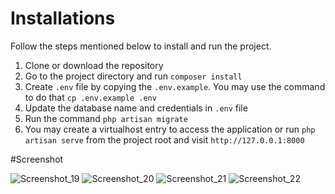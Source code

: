 # Installations
Follow the steps mentioned below to install and run the project.

1. Clone or download the repository
2. Go to the project directory and run `composer install`
3. Create `.env` file by copying the `.env.example`. You may use the command to do that `cp .env.example .env`
4. Update the database name and credentials in `.env` file
5. Run the command `php artisan migrate`
6. You may create a virtualhost entry to access the application or run `php artisan serve` from the project root and visit `http://127.0.0.1:8000`

#Screenshot

![Screenshot_19](https://user-images.githubusercontent.com/75482117/189492675-af4fa6f0-a371-4937-92e9-7ac4aa45ff75.png)
![Screenshot_20](https://user-images.githubusercontent.com/75482117/189492686-50c9e583-c82e-4dfa-aeda-9c0551d8d08a.png)
![Screenshot_21](https://user-images.githubusercontent.com/75482117/189492687-be319092-80c2-4588-9f83-335953d39b37.png)
![Screenshot_22](https://user-images.githubusercontent.com/75482117/189492684-bb9bac48-d926-44da-b615-6cbd24297105.png)
